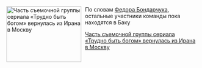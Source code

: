<!--2025-06-14 23:25:54-->
<div class="yb">
  <div class="rss kino_kino"><a href="https://www.kino-teatr.ru/kino/news/y2025/6-14/38014/" title="Часть съемочной группы сериала «Трудно быть богом» вернулась из Ирана в Москву"><img src="https://www.kino-teatr.ru/news/4/1/38014/poster.jpg" width="196" height="147" align="left" hspace="5" style="margin: 0px 10px 0px 5px" alt="Часть съемочной группы сериала «Трудно быть богом» вернулась из Ирана в Москву"/></a>По словам <a href=https://www.kino-teatr.ru/kino/producer/ros/520/bio/ target=_blank>Федора Бондарчука</a>, остальные участники команды пока находятся в Баку <p class="titl"><a href="https://www.kino-teatr.ru/kino/news/y2025/6-14/38014/">Часть съемочной группы сериала «Трудно быть богом» вернулась из Ирана в Москву</a></p></div>
</div>
